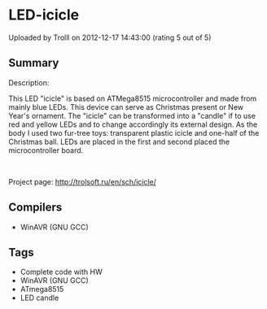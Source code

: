 # LED-icicle

Uploaded by Trolll on 2012-12-17 14:43:00 (rating 5 out of 5)

## Summary

Description:


This LED "icicle" is based on ATMega8515 microcontroller and made from mainly blue LEDs. This device can serve as Christmas present or New Year's ornament. The "icicle" can be transformed into a "candle" if to use red and yellow LEDs and to change accordingly its external design. As the body I used two fur-tree toys: transparent plastic icicle and one-half of the Christmas ball. LEDs are placed in the first and second placed the microcontroller board.


 


Project page: <http://trolsoft.ru/en/sch/icicle/>

## Compilers

- WinAVR (GNU GCC)

## Tags

- Complete code with HW
- WinAVR (GNU GCC)
- ATmega8515
- LED candle
